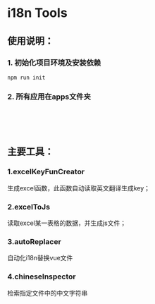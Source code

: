 # i18n Tools

## 使用说明：

### 1. 初始化项目环境及安装依赖
```
npm run init
```

### 2. 所有应用在apps文件夹
<br/><br/><br/>
## 主要工具： 

### 1.excelKeyFunCreator

  生成excel函数，此函数自动读取英文翻译生成key；
  
### 2.excelToJs

  读取excel某一表格的数据，并生成js文件；
  
### 3.autoReplacer

  自动化i18n替换vue文件
  
### 4.chineseInspector
  检索指定文件中的中文字符串

